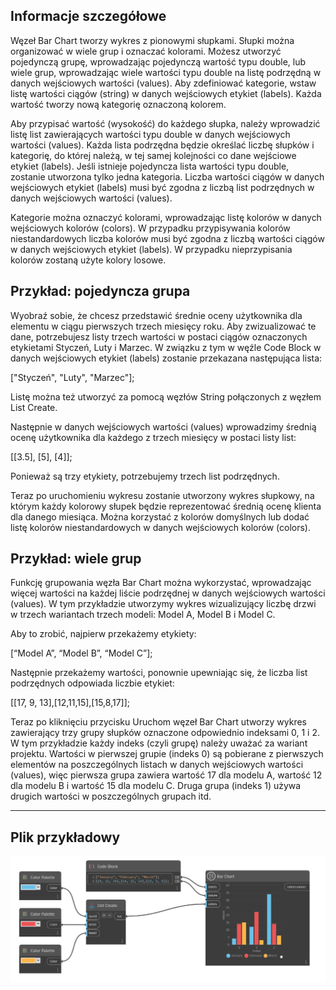 ## Informacje szczegółowe

Węzeł Bar Chart tworzy wykres z pionowymi słupkami. Słupki można organizować w wiele grup i oznaczać kolorami. Możesz utworzyć pojedynczą grupę, wprowadzając pojedynczą wartość typu double, lub wiele grup, wprowadzając wiele wartości typu double na listę podrzędną w danych wejściowych wartości (values). Aby zdefiniować kategorie, wstaw listę wartości ciągów (string) w danych wejściowych etykiet (labels). Każda wartość tworzy nową kategorię oznaczoną kolorem.

Aby przypisać wartość (wysokość) do każdego słupka, należy wprowadzić listę list zawierających wartości typu double w danych wejściowych wartości (values). Każda lista podrzędna będzie określać liczbę słupków i kategorię, do której należą, w tej samej kolejności co dane wejściowe etykiet (labels). Jeśli istnieje pojedyncza lista wartości typu double, zostanie utworzona tylko jedna kategoria. Liczba wartości ciągów w danych wejściowych etykiet (labels) musi być zgodna z liczbą list podrzędnych w danych wejściowych wartości (values).

Kategorie można oznaczyć kolorami, wprowadzając listę kolorów w danych wejściowych kolorów (colors). W przypadku przypisywania kolorów niestandardowych liczba kolorów musi być zgodna z liczbą wartości ciągów w danych wejściowych etykiet (labels). W przypadku nieprzypisania kolorów zostaną użyte kolory losowe.

## Przykład: pojedyncza grupa

Wyobraź sobie, że chcesz przedstawić średnie oceny użytkownika dla elementu w ciągu pierwszych trzech miesięcy roku. Aby zwizualizować te dane, potrzebujesz listy trzech wartości w postaci ciągów oznaczonych etykietami Styczeń, Luty i Marzec.
W związku z tym w węźle Code Block w danych wejściowych etykiet (labels) zostanie przekazana następująca lista:

["Styczeń", "Luty", "Marzec"];

Listę można też utworzyć za pomocą węzłów String połączonych z węzłem List Create.

Następnie w danych wejściowych wartości (values) wprowadzimy średnią ocenę użytkownika dla każdego z trzech miesięcy w postaci listy list:

[[3.5], [5], [4]];

Ponieważ są trzy etykiety, potrzebujemy trzech list podrzędnych.

Teraz po uruchomieniu wykresu zostanie utworzony wykres słupkowy, na którym każdy kolorowy słupek będzie reprezentować średnią ocenę klienta dla danego miesiąca. Można korzystać z kolorów domyślnych lub dodać listę kolorów niestandardowych w danych wejściowych kolorów (colors).

## Przykład: wiele grup

Funkcję grupowania węzła Bar Chart można wykorzystać, wprowadzając więcej wartości na każdej liście podrzędnej w danych wejściowych wartości (values). W tym przykładzie utworzymy wykres wizualizujący liczbę drzwi w trzech wariantach trzech modeli: Model A, Model B i Model C.

Aby to zrobić, najpierw przekażemy etykiety:

[“Model A”, “Model B”, “Model C”];

Następnie przekażemy wartości, ponownie upewniając się, że liczba list podrzędnych odpowiada liczbie etykiet:

[[17, 9, 13],[12,11,15],[15,8,17]];

Teraz po kliknięciu przycisku Uruchom węzeł Bar Chart utworzy wykres zawierający trzy grupy słupków oznaczone odpowiednio indeksami 0, 1 i 2. W tym przykładzie każdy indeks (czyli grupę) należy uważać za wariant projektu. Wartości w pierwszej grupie (indeks 0) są pobierane z pierwszych elementów na poszczególnych listach w danych wejściowych wartości (values), więc pierwsza grupa zawiera wartość 17 dla modelu A, wartość 12 dla modelu B i wartość 15 dla modelu C. Druga grupa (indeks 1) używa drugich wartości w poszczególnych grupach itd.

___
## Plik przykładowy

![Bar Chart](./CoreNodeModelsWpf.Charts.BarChartNodeModel_img.jpg)

